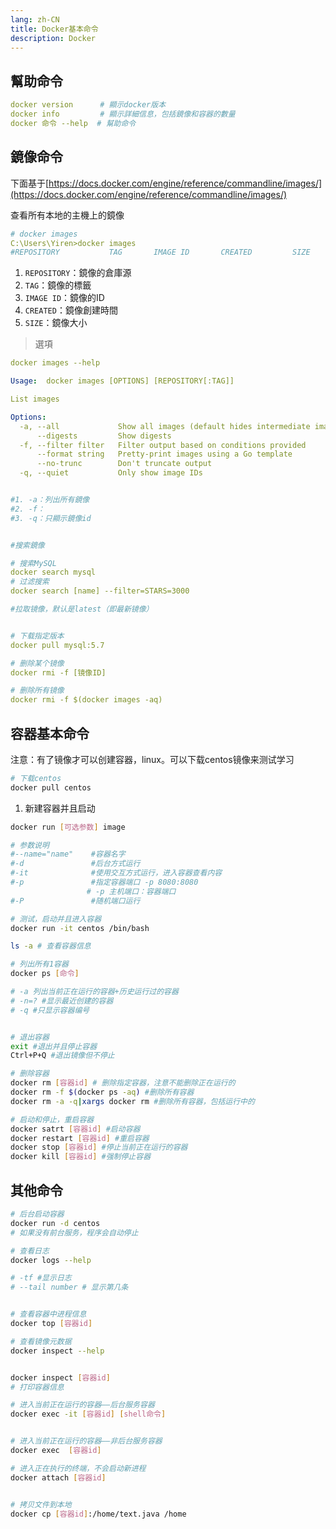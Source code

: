```yaml
---
lang: zh-CN
title: Docker基本命令
description: Docker
---
```


## 幫助命令

```yml
docker version      # 顯示docker版本
docker info         # 顯示詳細信息，包括鏡像和容器的數量
docker 命令 --help  # 幫助命令
```

## 鏡像命令

下面基于[https://docs.docker.com/engine/reference/commandline/images/](https://docs.docker.com/engine/reference/commandline/images/)

查看所有本地的主機上的鏡像
```yaml
# docker images
C:\Users\Yiren>docker images
#REPOSITORY           TAG       IMAGE ID       CREATED         SIZE
```

1. `REPOSITORY`：鏡像的倉庫源
2. `TAG`：鏡像的標籤
3. `IMAGE ID`：鏡像的ID
4. `CREATED`：鏡像創建時間
5. `SIZE`：鏡像大小

> 選項

```yaml
docker images --help

Usage:  docker images [OPTIONS] [REPOSITORY[:TAG]]

List images

Options:
  -a, --all             Show all images (default hides intermediate images)
      --digests         Show digests 
  -f, --filter filter   Filter output based on conditions provided
      --format string   Pretty-print images using a Go template
      --no-trunc        Don't truncate output
  -q, --quiet           Only show image IDs


#1. -a：列出所有鏡像
#2. -f：
#3. -q：只顯示鏡像id


#搜索鏡像

# 搜索MySQL
docker search mysql
# 过滤搜索
docker search [name] --filter=STARS=3000

#拉取镜像，默认是latest（即最新镜像）


# 下载指定版本
docker pull mysql:5.7

# 删除某个镜像
docker rmi -f [镜像ID]

# 删除所有镜像
docker rmi -f $(docker images -aq)
```

## 容器基本命令

注意：有了镜像才可以创建容器，linux。可以下载centos镜像来测试学习

```sh
# 下载centos
docker pull centos
```

1. 新建容器并且启动

```sh
docker run [可选参数] image

# 参数说明
#--name="name"    #容器名字
#-d               #后台方式运行
#-it              #使用交互方式运行，进入容器查看内容
#-p               #指定容器端口 -p 8080:8080
                 # -p 主机端口：容器端口
#-P               #随机端口运行

# 测试，启动并且进入容器
docker run -it centos /bin/bash

ls -a # 查看容器信息

# 列出所有1容器
docker ps [命令]

# -a 列出当前正在运行的容器+历史运行过的容器
# -n=? #显示最近创建的容器
# -q #只显示容器编号


# 退出容器
exit #退出并且停止容器
Ctrl+P+Q #退出镜像但不停止

# 删除容器
docker rm [容器id] # 删除指定容器，注意不能删除正在运行的
docker rm -f $(docker ps -aq) #删除所有容器
docker rm -a -q|xargs docker rm #删除所有容器，包括运行中的

# 启动和停止，重启容器
docker satrt [容器id] #启动容器
docker restart [容器id] #重启容器
docker stop [容器id] #停止当前正在运行的容器
docker kill [容器id] #强制停止容器
```

## 其他命令

```sh
# 后台启动容器
docker run -d centos
# 如果没有前台服务，程序会自动停止

# 查看日志
docker logs --help

# -tf #显示日志
# --tail number # 显示第几条


# 查看容器中进程信息
docker top [容器id]

# 查看镜像元数据
docker inspect --help


docker inspect [容器id]
# 打印容器信息

# 进入当前正在运行的容器——后台服务容器
docker exec -it [容器id] [shell命令]


# 进入当前正在运行的容器——非后台服务容器
docker exec  [容器id] 

# 进入正在执行的终端，不会启动新进程
docker attach [容器id] 


# 拷贝文件到本地
docker cp [容器id]:/home/text.java /home
```


